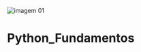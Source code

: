 ![imagem 01](https://github.com/flavianazini/Python_Fundamentos/assets/129176467/2c7452b8-2d30-4edc-88e3-4ad78148daf2)


# Python_Fundamentos

